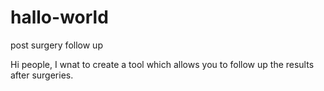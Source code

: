 # hallo-world
post surgery follow up

Hi people, I wnat to create a tool which allows you to follow up the results after surgeries. 
